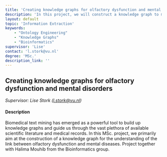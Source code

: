 ```yaml
---
title: 'Creating knowledge graphs for olfactory dysfunction and mental disorders '
description: 'In this project, we will construct a knowledge graph to model olfactory dysfunctions and mental diseases.'
layout: default
topic: 'Information Extraction'
keywords:
    - "Ontology Engineering"
    - "Knowledge Graphs"
    - "Bioinformatics"
supervisor: 'Lise'
contact: 'l.stork@vu.nl'
degree: 'MSc.'
description_link: ''
---
```


## Creating knowledge graphs for olfactory dysfunction and mental disorders 
*Supervisor: Lise Stork (l.stork@vu.nl)*

#### Description
Biomedical text mining has emerged as a powerful tool to build up knowledge graphs and guide us through the vast plethora of available scientific 
literature and medical records. In this MSc. project, we primarily aim at the construction of a knowledge graph for the understanding of the link between olfactory 
dysfunction and mental diseases. Project together with Halima Mouhib from the Bioinformatics group.
